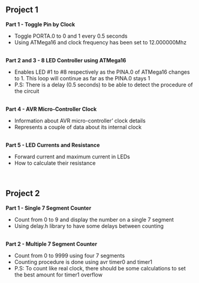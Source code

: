 <h2>Project 1</h2>

<b>Part 1 - Toggle Pin by Clock</b>
<ul>
  <li>Toggle PORTA.0 to 0 and 1 every 0.5 seconds</li>
  <li>Using ATMega16 and clock frequency has been set to 12.000000Mhz</li>
</ul>

<br><b>Part 2 and 3 - 8 LED Controller using ATMega16</b>
<ul>
  <li>Enables LED #1 to #8 respectively as the PINA.0 of ATMega16 changes to 1. This loop will continue as far as the PINA.0 stays 1</li>
  <li>P.S: There is a delay (0.5 seconds) to be able to detect the procedure of the circuit</li>
</ul>

<br><b>Part 4 - AVR Micro-Controller Clock</b>
<ul>
  <li>Information about AVR micro-controller’ clock details</li>
  <li>Represents a couple of data about its internal clock</li>
</ul>

<br><b>Part 5 - LED Currents and Resistance</b>
<ul>
  <li>Forward current and maximum current in LEDs</li>
  <li>How to calculate their resistance</li>
</ul>
<br>

<h2>Project 2</h2>
<b>Part 1 - Single 7 Segment Counter</b>
<ul>
  <li>Count from 0 to 9 and display the number on a single 7 segment</li>
  <li>Using delay.h library to have some delays between counting</li>
</ul>

<br><b>Part 2 - Multiple 7 Segment Counter</b>
<ul>
  <li>Count from 0 to 9999 using four 7 segments</li>
  <li>Counting procedure is done using avr timer0 and timer1</li>
  <li>P.S: To count like real clock, there should be some calculations to set the best amount for timer1 overflow</li>
</ul>
